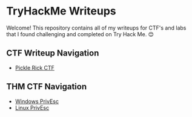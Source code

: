 # TryHackMe Writeups
Welcome! This repository contains all of my writeups for CTF's and labs that I found challenging and completed on Try Hack Me. 😊 

## CTF Writeup Navigation
- [Pickle Rick CTF](https://github.com/christinec-dev/TryHackME_CTF_Writeups/tree/main/Pickle%20Rick%20CTF)

## THM CTF Navigation
- [Windows PrivEsc](https://github.com/christinec-dev/TryHackMe_Writeups/tree/main/WindowsPrivesc)
- [Linux PrivEsc](https://github.com/christinec-dev/TryHackMe_Writeups/tree/main/LinuxPrivEsc)
